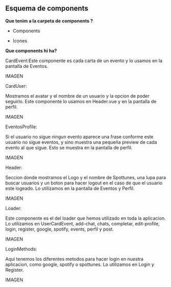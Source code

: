 Esquema de components
---------------------

**Que tenim a la carpeta de components ?**

*   Components
    
*   Icones
    

**Que components hi ha?**

CardEvent:Este componente es cada carta de un evento y lo usamos en la pantalla de Eventos.

IMAGEN

CardUser:

Mostramos el avatar y el nombre de un usuario y la opcion de poder seguirlo. Este componente lo usamos en Header.vue y en la pantalla de perfil.

IMAGEN

EventosProfile:

Si el usuario no sigue ningun evento aparece una frase conforme este usuario no sigue eventos, y sino muestra una pequeña preview de cada evento al que sigue. Esto se muestra en la pantalla de perfil.

IMAGEN

Header:

Seccion donde mostramos el Logo y el nombre de Spottunes, una lupa para buscar usuarios y un boton para hacer logout en el caso de que el usuario este logeado. Lo utilizamos en la pantalla de Eventos y Perfil.

IMAGEN

Loader:

Este componente es el del loader que hemos utilizado en toda la aplicacion. Lo utilizamos en UserCardEvent, add-chat, chats, completar, edit-profile, login, register, google, spotify, events, perfil y post.

IMAGEN

LoginMethods:

Aqui tenemos los diferentes metodos para hacer login en nuestra aplicacion, como google, spotify o spottunes. Lo utilizamos en Login y Register.

IMAGEN
